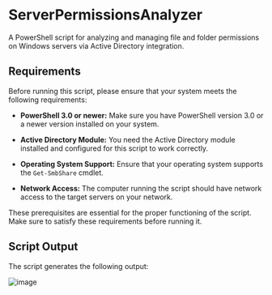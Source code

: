 # ServerPermissionsAnalyzer
A PowerShell script for analyzing and managing file and folder permissions on Windows servers via Active Directory integration.

## Requirements

Before running this script, please ensure that your system meets the following requirements:

- **PowerShell 3.0 or newer:** Make sure you have PowerShell version 3.0 or a newer version installed on your system.

- **Active Directory Module:** You need the Active Directory module installed and configured for this script to work correctly.

- **Operating System Support:** Ensure that your operating system supports the `Get-SmbShare` cmdlet.

- **Network Access:** The computer running the script should have network access to the target servers on your network.

These prerequisites are essential for the proper functioning of the script. Make sure to satisfy these requirements before running it.

## Script Output

The script generates the following output:

![image](https://github.com/Fatmaakarsu/ServerPermissionsAnalyzer/assets/79910837/de515fc7-283a-4de0-885e-4616a2908503)

